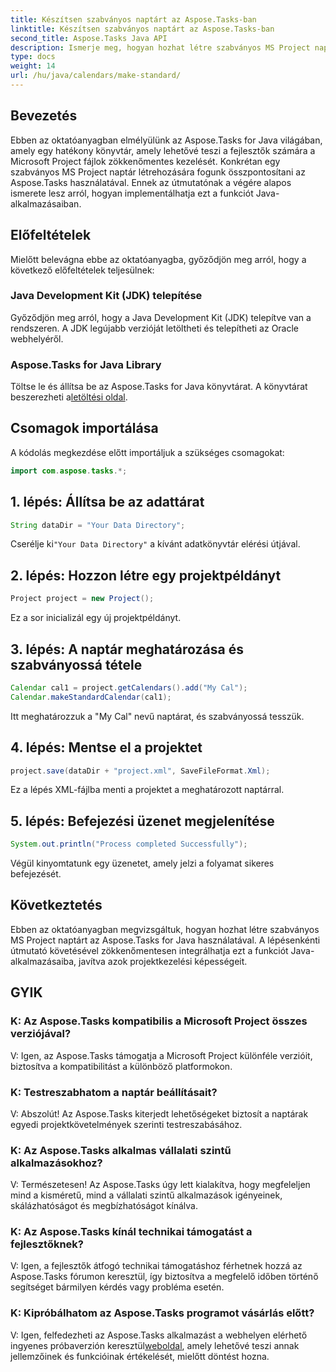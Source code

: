 ```yaml
---
title: Készítsen szabványos naptárt az Aspose.Tasks-ban
linktitle: Készítsen szabványos naptárt az Aspose.Tasks-ban
second_title: Aspose.Tasks Java API
description: Ismerje meg, hogyan hozhat létre szabványos MS Project naptárat Java nyelven az Aspose.Tasks segítségével. Bővítse projektmenedzsment képességeit ezzel a lépésről lépésre mutató oktatóanyaggal.
type: docs
weight: 14
url: /hu/java/calendars/make-standard/
---
```


## Bevezetés
Ebben az oktatóanyagban elmélyülünk az Aspose.Tasks for Java világában, amely egy hatékony könyvtár, amely lehetővé teszi a fejlesztők számára a Microsoft Project fájlok zökkenőmentes kezelését. Konkrétan egy szabványos MS Project naptár létrehozására fogunk összpontosítani az Aspose.Tasks használatával. Ennek az útmutatónak a végére alapos ismerete lesz arról, hogyan implementálhatja ezt a funkciót Java-alkalmazásaiban.
## Előfeltételek
Mielőtt belevágna ebbe az oktatóanyagba, győződjön meg arról, hogy a következő előfeltételek teljesülnek:
### Java Development Kit (JDK) telepítése
Győződjön meg arról, hogy a Java Development Kit (JDK) telepítve van a rendszeren. A JDK legújabb verzióját letöltheti és telepítheti az Oracle webhelyéről.
### Aspose.Tasks for Java Library
 Töltse le és állítsa be az Aspose.Tasks for Java könyvtárat. A könyvtárat beszerezheti a[letöltési oldal](https://releases.aspose.com/tasks/java/).

## Csomagok importálása
A kódolás megkezdése előtt importáljuk a szükséges csomagokat:
```java
import com.aspose.tasks.*;
```

## 1. lépés: Állítsa be az adattárat
```java
String dataDir = "Your Data Directory";
```
 Cserélje ki`"Your Data Directory"` a kívánt adatkönyvtár elérési útjával.
## 2. lépés: Hozzon létre egy projektpéldányt
```java
Project project = new Project();
```
Ez a sor inicializál egy új projektpéldányt.
## 3. lépés: A naptár meghatározása és szabványossá tétele
```java
Calendar cal1 = project.getCalendars().add("My Cal");
Calendar.makeStandardCalendar(cal1);
```
Itt meghatározzuk a "My Cal" nevű naptárat, és szabványossá tesszük.
## 4. lépés: Mentse el a projektet
```java
project.save(dataDir + "project.xml", SaveFileFormat.Xml);
```
Ez a lépés XML-fájlba menti a projektet a meghatározott naptárral.
## 5. lépés: Befejezési üzenet megjelenítése
```java
System.out.println("Process completed Successfully");
```
Végül kinyomtatunk egy üzenetet, amely jelzi a folyamat sikeres befejezését.

## Következtetés
Ebben az oktatóanyagban megvizsgáltuk, hogyan hozhat létre szabványos MS Project naptárt az Aspose.Tasks for Java használatával. A lépésenkénti útmutató követésével zökkenőmentesen integrálhatja ezt a funkciót Java-alkalmazásaiba, javítva azok projektkezelési képességeit.
## GYIK
### K: Az Aspose.Tasks kompatibilis a Microsoft Project összes verziójával?
V: Igen, az Aspose.Tasks támogatja a Microsoft Project különféle verzióit, biztosítva a kompatibilitást a különböző platformokon.
### K: Testreszabhatom a naptár beállításait?
V: Abszolút! Az Aspose.Tasks kiterjedt lehetőségeket biztosít a naptárak egyedi projektkövetelmények szerinti testreszabásához.
### K: Az Aspose.Tasks alkalmas vállalati szintű alkalmazásokhoz?
V: Természetesen! Az Aspose.Tasks úgy lett kialakítva, hogy megfeleljen mind a kisméretű, mind a vállalati szintű alkalmazások igényeinek, skálázhatóságot és megbízhatóságot kínálva.
### K: Az Aspose.Tasks kínál technikai támogatást a fejlesztőknek?
V: Igen, a fejlesztők átfogó technikai támogatáshoz férhetnek hozzá az Aspose.Tasks fórumon keresztül, így biztosítva a megfelelő időben történő segítséget bármilyen kérdés vagy probléma esetén.
### K: Kipróbálhatom az Aspose.Tasks programot vásárlás előtt?
 V: Igen, felfedezheti az Aspose.Tasks alkalmazást a webhelyen elérhető ingyenes próbaverzión keresztül[weboldal](https://purchase.aspose.com/buy), amely lehetővé teszi annak jellemzőinek és funkcióinak értékelését, mielőtt döntést hozna.